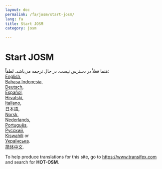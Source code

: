 ```yaml
---
layout: doc
permalink: /fa/josm/start-josm/
lang: fa
title: Start JOSM
category: josm

---
```


Start JOSM   
=================  

هنما فغلاْ در دسترس نیست. در حال ترجمه می‌باشد. لطفاْ:  
[English](/en/josm/start-josm/),  
[Bahasa Indonesia](/bi/josm/start-josm/),  
[Deutsch](/de/josm/start-josm/),  
[Español](/es/josm/start-josm/),  
[Hrvatski](/hr/josm/start-josm/),  
[Italiano](/it/josm/start-josm/),  
[日本語](/ja/josm/start-josm/),  
[Norsk](/nb/josm/start-josm/),  
[Nederlands](/nl/josm/start-josm/),  
[Português](/pt/josm/start-josm/),  
[Русский](/ru/josm/start-josm/),  
[Kiswahili](/sw/josm/start-josm/) or  
[Українська](/uk/josm/start-josm/).  
[简体中文](/zh/josm/start-josm/).  

To help produce translations for this site, go to <https://www.transifex.com> and search for **HOT-OSM**.  

<!-- hidden text -->
